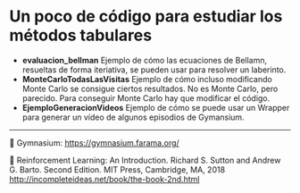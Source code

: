 # Un poco de código para estudiar los métodos tabulares

- **evaluacion_bellman** Ejemplo de cómo las ecuaciones de Bellamn, resueltas de forma iteriativa, se pueden usar para resolver un laberinto.
- **MonteCarloTodasLasVisitas** Ejemplo de cómo incluso modificando Monte Carlo se consigue ciertos resultados. No es Monte Carlo, pero parecido. Para conseguir  Monte Carlo hay que modificar el código.
- **EjemploGeneracionVideos** Ejemplo de cómo se puede usar un Wrapper para generar un vídeo de algunos episodios de Gymansium.

---
📌  Gymnasium: https://gymnasium.farama.org/

📌  Reinforcement Learning: An Introduction. Richard S. Sutton and Andrew G. Barto. Second Edition. MIT Press, Cambridge, MA, 2018 http://incompleteideas.net/book/the-book-2nd.html
